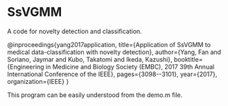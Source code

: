 # SsVGMM
A code for novelty detection and classification.

@inproceedings{yang2017application,
  title={Application of SsVGMM to medical data-classification with novelty detection},
  author={Yang, Fan and Soriano, Jaymar and Kubo, Takatomi and Ikeda, Kazushi},
  booktitle={Engineering in Medicine and Biology Society (EMBC), 2017 39th Annual International Conference of the IEEE},
  pages={3098--3101},
  year={2017},
  organization={IEEE}
}

This program can be easily understood from the demo.m file. 

